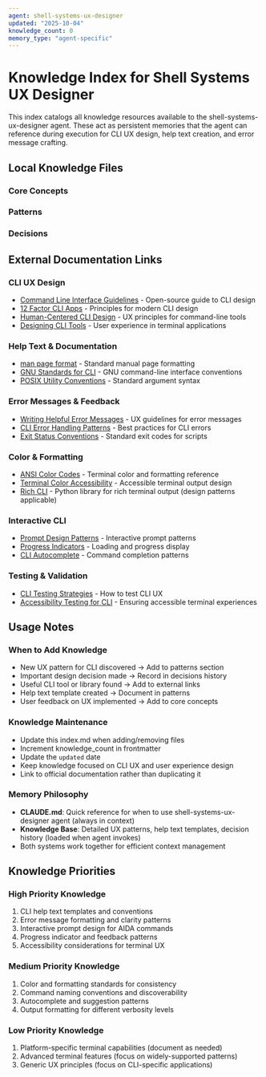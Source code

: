 ```yaml
---
agent: shell-systems-ux-designer
updated: "2025-10-04"
knowledge_count: 0
memory_type: "agent-specific"
---
```


# Knowledge Index for Shell Systems UX Designer

This index catalogs all knowledge resources available to the shell-systems-ux-designer agent. These act as persistent memories that the agent can reference during execution for CLI UX design, help text creation, and error message crafting.

## Local Knowledge Files

### Core Concepts
<!-- Add core concept files here as they are created -->

### Patterns
<!-- Add pattern files here as they are created -->

### Decisions
<!-- Add decision files here as they are created -->

## External Documentation Links

### CLI UX Design

- [Command Line Interface Guidelines](https://clig.dev/) - Open-source guide to CLI design
- [12 Factor CLI Apps](https://medium.com/@jdxcode/12-factor-cli-apps-dd3c227a0e46) - Principles for modern CLI design
- [Human-Centered CLI Design](https://www.nngroup.com/articles/command-line-tools/) - UX principles for command-line tools
- [Designing CLI Tools](https://increment.com/software-architecture/designing-cli-tools/) - User experience in terminal applications

### Help Text & Documentation

- [man page format](https://man7.org/linux/man-pages/man7/man-pages.7.html) - Standard manual page formatting
- [GNU Standards for CLI](https://www.gnu.org/prep/standards/html_node/Command_002dLine-Interfaces.html) - GNU command-line interface conventions
- [POSIX Utility Conventions](https://pubs.opengroup.org/onlinepubs/9699919799/basedefs/V1_chap12.html) - Standard argument syntax

### Error Messages & Feedback

- [Writing Helpful Error Messages](https://www.nngroup.com/articles/error-message-guidelines/) - UX guidelines for error messages
- [CLI Error Handling Patterns](https://github.com/cli-guidelines/cli-guidelines#errors) - Best practices for CLI errors
- [Exit Status Conventions](https://tldp.org/LDP/abs/html/exitcodes.html) - Standard exit codes for scripts

### Color & Formatting

- [ANSI Color Codes](https://gist.github.com/fnky/458719343aabd01cfb17a3a4f7296797) - Terminal color and formatting reference
- [Terminal Color Accessibility](https://www.a11yproject.com/posts/terminal-accessibility/) - Accessible terminal output design
- [Rich CLI](https://github.com/Textualize/rich) - Python library for rich terminal output (design patterns applicable)

### Interactive CLI

- [Prompt Design Patterns](https://github.com/terkelg/prompts) - Interactive prompt patterns
- [Progress Indicators](https://github.com/sindresorhus/cli-spinners) - Loading and progress display
- [CLI Autocomplete](https://github.com/withfig/autocomplete) - Command completion patterns

### Testing & Validation

- [CLI Testing Strategies](https://github.com/cli-guidelines/cli-guidelines#testing) - How to test CLI UX
- [Accessibility Testing for CLI](https://developer.paciellogroup.com/blog/2018/03/short-note-on-getting-spaced-out-with-sc-1-4-12-text-spacing/) - Ensuring accessible terminal experiences

## Usage Notes

### When to Add Knowledge

- New UX pattern for CLI discovered → Add to patterns section
- Important design decision made → Record in decisions history
- Useful CLI tool or library found → Add to external links
- Help text template created → Document in patterns
- User feedback on UX implemented → Add to core concepts

### Knowledge Maintenance

- Update this index.md when adding/removing files
- Increment knowledge_count in frontmatter
- Update the `updated` date
- Keep knowledge focused on CLI UX and user experience design
- Link to official documentation rather than duplicating it

### Memory Philosophy

- **CLAUDE.md**: Quick reference for when to use shell-systems-ux-designer agent (always in context)
- **Knowledge Base**: Detailed UX patterns, help text templates, decision history (loaded when agent invokes)
- Both systems work together for efficient context management

## Knowledge Priorities

### High Priority Knowledge

1. CLI help text templates and conventions
2. Error message formatting and clarity patterns
3. Interactive prompt design for AIDA commands
4. Progress indicator and feedback patterns
5. Accessibility considerations for terminal UX

### Medium Priority Knowledge

1. Color and formatting standards for consistency
2. Command naming conventions and discoverability
3. Autocomplete and suggestion patterns
4. Output formatting for different verbosity levels

### Low Priority Knowledge

1. Platform-specific terminal capabilities (document as needed)
2. Advanced terminal features (focus on widely-supported patterns)
3. Generic UX principles (focus on CLI-specific applications)
